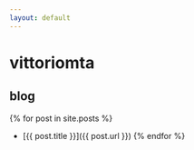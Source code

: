 ```yaml
---
layout: default
---
```


# vittoriomta

## blog

{% for post in site.posts %}
- [{{ post.title }}]({{ post.url }})
{% endfor %}
